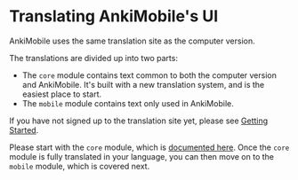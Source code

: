 # Translating AnkiMobile's UI

AnkiMobile uses the same translation site as the computer version.

The translations are divided up into two parts:

- The `core` module contains text common to both the computer version
and AnkiMobile.  It's built with a new translation system, and is the
easiest place to start.
- The `mobile` module contains text only used in AnkiMobile.

If you have not signed up to the translation site yet, please see
[Getting Started](./intro.md).

Please start with the `core` module, which is [documented here](./core.md).
Once the `core` module is fully translated in your language, you can then
move on to the `mobile` module, which is covered next.
